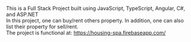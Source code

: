 This is a Full Stack Project built using JavaScript, TypeScript, Angular, C#, and ASP.NET <br>
In this project, one can buy/rent others property. In addition, one can also list their property for sell/rent. <br>
The project is functional at: https://housing-spa.firebaseapp.com/

